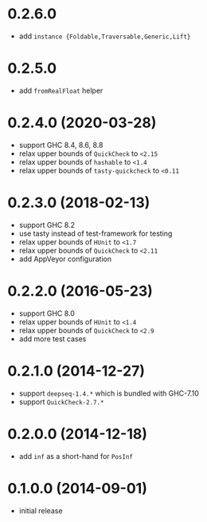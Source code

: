 # 0.2.6.0

* add `instance {Foldable,Traversable,Generic,Lift}`

# 0.2.5.0

* add `fromRealFloat` helper

# 0.2.4.0 (2020-03-28)

* support GHC 8.4, 8.6, 8.8
* relax upper bounds of `QuickCheck` to `<2.15`
* relax upper bounds of `hashable` to `<1.4`
* relax upper bounds of `tasty-quickcheck` to `<0.11`

# 0.2.3.0 (2018-02-13)

* support GHC 8.2
* use tasty instead of test-framework for testing
* relax upper bounds of `HUnit` to `<1.7`
* relax upper bounds of `QuickCheck` to `<2.11`
* add AppVeyor configuration

# 0.2.2.0 (2016-05-23)

* support GHC 8.0
* relax upper bounds of `HUnit` to `<1.4`
* relax upper bounds of `QuickCheck` to `<2.9`
* add more test cases

# 0.2.1.0 (2014-12-27)

* support `deepseq-1.4.*` which is bundled with GHC-7.10
* support `QuickCheck-2.7.*`

# 0.2.0.0 (2014-12-18)

* add `inf` as a short-hand for `PosInf`

# 0.1.0.0 (2014-09-01)

* initial release
